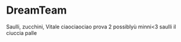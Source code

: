 # DreamTeam
Saulli, zucchini, Vitale
ciaociaociao
prova 2
possiblyù
minni<3
saulli il ciuccia palle
